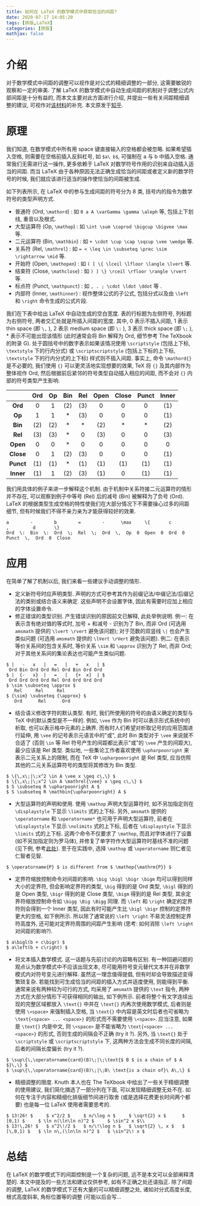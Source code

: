 ```yaml
---
title: 如何在 LaTeX 的数学模式中获取恰当的间距?
date: 2020-07-17 14:05:20
tags: [排版,LaTeX]
categories: [排版]
mathjax: false
---
```

# 介绍
对于数学模式中间距的调整可以视作是对公式的精细调整的一部分, 这需要敏锐的观察和一定的审美. 了解 LaTeX 的数学模式中自动生成间距的机制对于调整公式内部间距是十分有益的, 而本文主要对此方面进行介绍, 并提出一些有关间距精细调整的建议, 可视作对[该材料](https://zhuanlan.zhihu.com/p/19683504)的补充. 本文原发于[知乎](https://zhuanlan.zhihu.com/p/159488344).
<!--more-->

# 原理
我们知道, 在数学模式中所有用 space 键直接输入的空格都会被忽略. 如果希望插入空格, 则需要在空格前插入反斜杠号, 如 `$a\ b$`, 可强制在 a 与 b 中插入空格. 通常我们无需进行这一操作, 更多依赖于 LaTeX 对数学符号作用的识别来自动插入适当的间距. 而当 LaTeX 由于各种原因无法正确生成恰当的间距或者定义新的数学符号的时候, 我们就应该进行适当的操作使恰当的间距被生成.

如下列表所示, 在 LaTeX 中的参与生成间距的符号分为 8 类, 括号内的指令为数学符号的类型声明方式.
- 普通符 (Ord, `\mathord`) : 如 `0 a A \varGamma \gamma \aleph` 等, 包括上下划线, 重音以及根式.
- 大型运算符 (Op, `\mathop`) : 如 `\int \sum \coprod \bigcup \bigvee \max` 等.
- 二元运算符 (Bin, `\mathbin`) : 如 `+ \cdot \cup \cap \sqcup \vee \wedge` 等.
- 关系符 (Rel, `\mathrel`) : 如 `= < \leq \in \subseteq \prec \sim \rightarrow \mid` 等.
- 开始符 (Open, `\mathopen`) : 如 `( [ \{ \lceil \lfloor \langle \lvert` 等.
- 结束符 (Close, `\mathclose`) : 如 `) ] \} \rceil \rfloor \rangle \rvert` 等.
- 标点符 (Punct, `\mathpunct`) : 如 `, . ; \cdot \ldot \ddot` 等 .
- 内部符 (Inner, `\mathinner`) : 视作整体公式的子公式, 包括分式以及由 `\left` 和 `\right` 命令生成的公式片段.

我们在下表中给出 LaTeX 中自动生成的空白宽度. 表的行标题为左侧符号, 列标题为右侧符号, 两者交汇处就是所插入间距的宽度. 其中, 0 表示不插入间距, 1 表示 thin space (即 `\,` ), 2 表示 medium space (即 `\:` ), 3 表示 thick space (即 `\;` ), * 表示不可能出现该情形 (此时通常会将 Bin 解释为 Ord, 细节参考 The TeXbook 的附录 G). 处于圆括号中的数字表示如果该情况使用 `\scriptstyle` (包括上下标, `\textstyle` 下的行内分式) 或 `\scriptscriptstyle` (包括上下标的上下标, `\textstyle` 下的行内分式的上下标) 样式则不插入间距. 事实上, 命令 `\mathord{}` 是不必要的, 我们使用 `{}` 可以更灵活地实现想要的效果, TeX 将 `{}` 及其内部作为整体视作 Ord, 然后根据前后紧邻的符号类型自动插入相应的间距, 而不会对 `{}` 内部的符号类型产生影响.

|  | Ord | Op | Bin | Rel | Open | Close | Punct | Inner|
| :-: | :-: | :-: | :-: | :-: | :-: | :-: | :-: | :-: |
| **Ord** | 0 | 1 | (2) | (3) | 0 | 0 | 0 | (1) |
| **Op** | 1 | 1 | * | (3) | 0 | 0 | 0 | (1) |
| **Bin** | (2) | (2) | * | * | (2) | * | * | (2) |
| **Rel** | (3) | (3) | * | 0 | (3) | 0 | 0 | (3) |
| **Open** | 0 | 0 | * | 0 | 0 | 0 | 0 | 0 |
| **Close** | 0 | 1 | (2) | (3) | 0 | 0 | 0 | (1) |
| **Punct** | (1) | (1) | * | (1) | (1) | (1) | (1) | (1) |
| **Inner** | (1) | 1 | (2) | (3) | (1) | 0 | (1) | (1) |

我们用具体的例子来进一步解释这个机制. 由于机制中关系符接二元运算符的情形并不存在, 可以观察到例子中等号 (Rel) 后的减号 (Bin) 被解释为了负号 (Ord). LaTeX 的根据类型生成空格的特性使我们在大部分情况下不需要操心过多的间距细节, 但有时候我们不得不亲力亲为才能获得较好的效果.
```
a        -        b        =        -      \max     \{       c        ,         d       \}
Ord  \:  Bin  \:  Ord  \;  Rel  \;  Ord  \,  Op  0  Open  0  Ord  0  Punct  \,  Ord  0  Close
```

# 应用
在简单了解了机制以后, 我们来看一些建议手动调整的情形.
- 定义新符号时应声明类型. 声明的方式可参考其作为前缀记法/中缀记法/后缀记法的类别或结合语义来确定. 这些声明不会设置字体, 因此有需要时应加上相应的字体设置命令.
- 修正错误的类型识别. 产生错误识别的原因前文已解释, 此处举例说明. 例一: 在表示含有绝对值的等式时, 加号 + 和减号 - 识别为了 Bin, 而非 Ord (可选用 `amsmath` 提供的 `\lvert \rvert` 避免该问题); 对于范数的双竖线 `\|` 也会产生类似问题 (可选用 `amsmath` 提供的 `\lVert \rVert` 避免该问题). 例二: 在表示等价关系间的包含关系时, 等价关系 `\sim` 和 `\approx` 识别为了 Rel, 而非 Ord; 对于其他关系间的集论表达也可能产生类似问题.
```
$ |   -   x   |   =   |   +   x   | $
 Ord Bin Ord Ord Rel Ord Bin Ord Ord
$ |  {-   x}  |   =   |   {+  x}  | $
 Ord Ord Ord Ord Rel Ord Ord Ord Ord
$ \sim \subseteq \approx $
   Rel     Rel     Rel   
$ {\sim} \subseteq {\approx} $   
   Ord      Rel      Ord
```
- 结合语义修改字符的默认类型. 有时, 我们所使用的符号的由语义确定的类型与 TeX 中的默认类型是不一样的. 例如, `\vee` 作为 Bin 时可以表示形式系统中的析取, 也可以表示格中元素的上确界. 而有时人们希望对析取记号的应用范围进行延伸, 用 `\vee` 的记号表示元语言中的"或", 此时 Bin 类型对于 `\vee` 来说就不合适了 (否则 `\in` 等 Rel 符号产生的间距都比表示"或"的 `\vee` 产生的间距大), 最少应该是 Rel 类型. 类似地, 一些集论工作者喜欢使用 `\upharpoonright` 来表示二元关系上的限制, 而在 TeX 中 `\upharpoonright` 是 Rel 类型, 应当仿照其他的二元关系运算符号的类型将其修改为 Bin 类型.
```
$ \{\,x\;|\;x^2 \in A \vee x \geq c\,\} $
$ \{\,x\;|\;x^2 \in A \mathrel{\vee} x \geq c\,\} $
$ S \subseteq R \upharpoonright A $
$ S \subseteq R \mathbin{\upharpoonright} A $
```
- 大型运算符的声明和使用. 使用 `\mathop` 声明大型运算符时, 如不另加指定则在 `\displaystyle` 下显示 `\limits` 式的上下标. 另外, `amsmath` 提供的 `\operatorname` 和 `\operatorname*` 也可用于声明大型运算符, 前者在 `\displaystyle` 下显示 `\nolimits` 式的上下标, 后者在 `\displaystyle` 下显示 `\limits` 式的上下标. 这两个命令不仅要求了 `\mathop`, 而且对字体进行了设置 (如不另加指定则为罗马体), 并修复了单字符作大型运算符时基线不准的问题 (见下例, 参考[此处](https://tex.stackexchange.com/questions/41261/mathop-shifts-the-baseline-declaremathoperator-doesnt/41267#41267)). 至于在实践中, 选择 `\mathop` 或 `\operatorname` 则仁者见仁智者见智.
```
$ \operatorname{P} $ is different from $ \mathop{\mathrm{P}} $
```
- 定界符缩放控制命令对间距的影响. `\big \bigl \bigr \bigm` 均可以得到同样大小的定界符, 但会影响定界符的类型, `\big` 得到的是 Ord 类型, `\bigl` 得到的是 Open 类型, `\bigr` 得到的是 Close 类型, `\bigm` 得到的是 Rel 类型, 其余定界符缩放控制命令如 `\bigg \Big \Bigg` 同理. 而 `\left` 和 `\right` 确定的定界符则会得到一个 Inner 类型, 因此有时可能产生比 `\bigl \bigr` 控制的定界符更大的空格, 如下例所示. 所以除了通常说的 `\left \right` 不易灵活控制定界符高度外, 还可能对定界符周围的间距产生影响 (思考: 如何消除 `\left \right` 对间距的影响?).
```
$ a\bigl(b + c\bigr) $
$ a\left(b + c\right) $
```
- 将文本插入数学模式. 这一话题与先前讨论的内容略有区别. 有一种回避问题的观点认为数学模式中不应该出现文本, 尽可能用符号变元替代文本并在非数学模式内对符号变元进行解释. 虽然这一理念值得提倡, 但有时却会导致描述变得繁琐复杂. 若能找到可生成恰当的间距的插入方式并适度使用, 则能得到平衡. 通常来说有两种较为可行的方式, 均采用了 `amsmath` 提供的 `\text` 指令, 两种方式在大部分情形下可获得相同的输出, 如下例所示. 前者将整个有文字连续出现的完整区域都放入 `\text{}` 中并在 `\text{}` 内再次使用数学模式, 后者则是使用 `\<space>` 来强制插入空格, 当 `\text{}` 中内容是英文时后者也可省略为 `\text{<space> ... <space>}` 的形式而不需要使用 `\<space>`. 应当注意, 如果是 `\text{}` 内是中文, 则 `\<space>` 是不能省略为 `\text{<space> ... <space>}` 的形式, 否则生成的间隔会不正确 (try it ?).  另外, 当 `\text{}` 处于 `\scriptstyle` 或 `\scriptscriptstyle` 下, 这两种方法会生成不同长度的间隔, 后者的间隔长度偏长 (try it ?).
```
$ \sup\{\,\operatorname{card}(B)\;|\;\text{$ B $ is a chain of $ A $}\,\} $
$ \sup\{\,\operatorname{card}(B)\;|\;B\ \text{is a chain of}\ A\,\} $
```
- 精细调整的限度. Knuth 本人也在 The TeXbook 中给出了一些关于精细调整的使用建议, 我们简化摘选了一部分列在下面, 可以发现精细调整无处不在. 如何在专注于内容和精细化排版细节间进行取舍 (或是选择花费更长时间两个都要) 也是每一位 LaTeX 使用者需要思考的.
```
$ 13!26! $     $ x^2/2 $     $ n/\log n $     $ \sqrt{2} x $      $ [0,1) $     $ \ln n(\ln\ln n)^2 $     $ \sin^2 x $\\
$ 13!\,26! $   $ x^2\!/2 $   $ n/\!\log n $   $ \sqrt{2} \, x $   $ [\,0,1) $   $ \ln n\,(\ln\ln n)^2 $   $ \sin^2\! x $
```

# 总结
在 LaTeX 的数学模式下的间距控制是一个复杂的问题, 远不是本文可以全部阐释清楚的. 本文中提及的一些方法和建议仅供参考, 如有不正确之处还请指正. 除了间距的调整, LaTeX 的数学模式下还有大量的可以精细调整之处, 诸如对分式高度长度, 根式高度斜率, 角标位置等的调整 (可能以后会写...